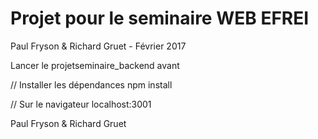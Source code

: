 # Projet pour le seminaire WEB EFREI

Paul Fryson & Richard Gruet - Février 2017

Lancer le projetseminaire_backend avant

// Installer les dépendances
npm install

// Sur le navigateur
localhost:3001

Paul Fryson & Richard Gruet